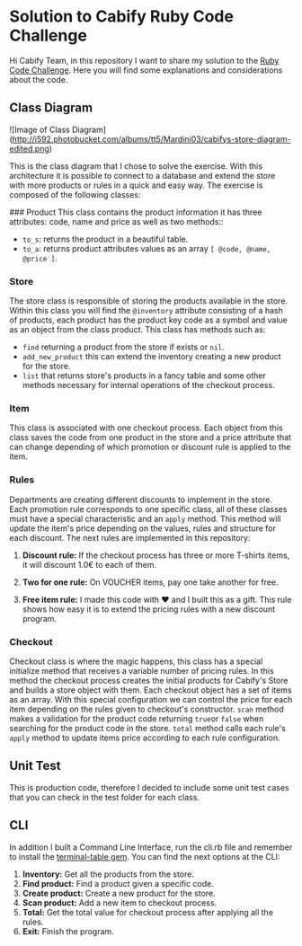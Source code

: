 # Solution to Cabify Ruby Code Challenge

Hi Cabify Team, in this repository I want to share my solution to the [Ruby Code Challenge](https://gist.github.com/patriciagao/377dca8920ba3b1fc8da). Here you will find some explanations and considerations about the code.

## Class Diagram

![Image of Class Diagram]
(http://i592.photobucket.com/albums/tt5/Mardini03/cabifys-store-diagram-edited.png)

This is the class diagram that I chose to solve the exercise. With this architecture it is possible to connect to a database and extend the store with more products or rules in a quick and easy way. The exercise is composed of the following classes:

### Product
This class contains the product information it has three attributes: code, name and price as well as two methods::

* ```to_s```: returns the product in a beautiful table.
* ```to_a```: returns product attributes values as an array ```[ @code, @name, @price ]```.

### Store

The store class is responsible of storing the products available in the store. Within this class you will find the ```@inventory``` attribute consisting of a hash of products, each product has the product key code as a symbol and value as an object from the class product. This class has methods such as:

* ```find``` returning a product from the store if exists or ```nil```.
* ```add_new_product``` this can extend the inventory creating a new product for the store.
* ```list``` that returns store's products in a fancy table and some other methods necessary for internal operations of the checkout process.

### Item

This class is associated with one checkout process. Each object from this class saves the code from one product in the store and a price attribute that can change depending of which promotion or discount rule is applied to the item.

### Rules

Departments are creating different discounts to implement in the store. Each promotion rule corresponds to one specific class, all of these classes must have a special characteristic and an ```apply``` method. This method will update the item's price depending on the values, rules and structure for each discount. The next rules are implemented in this repository:

1. **Discount rule:** If the checkout process has three or more T-shirts items, it will discount 1.0€ to each of them.

2. **Two for one rule:** On VOUCHER items, pay one take another for free.

3. **Free item rule:** I made this code with :heart: and I built this as a gift. This rule shows how easy it is to extend the pricing rules with a new discount program.

### Checkout

Checkout class is where the magic happens, this class has a special initialize method that receives a variable number of pricing rules. In this method the checkout process creates the initial products for Cabify's Store and builds a store object with them. Each checkout object has a set of items as an array. With this special configuration we can control the price for each item depending on the rules given to checkout's constructor. ```scan``` method makes a validation for the product code returning ```true```or ```false``` when searching for the product code in the store. ```total``` method calls each rule's ```apply``` method to update items price according to each rule configuration.

## Unit Test

This is production code, therefore I decided to include some unit test cases that you can check in the test folder for each class.

## CLI

In addition I built a Command Line Interface, run the cli.rb file and remember to install the [terminal-table gem](https://github.com/tj/terminal-table). You can find the next options at the CLI:

1. **Inventory:** Get all the products from the store.
2. **Find product:** Find a product given a specific code.
3. **Create product:** Create a new product for the store.
4. **Scan product:** Add a new item to checkout process.
5. **Total:** Get the total value for checkout process after applying all the rules.
6. **Exit:** Finish the program.